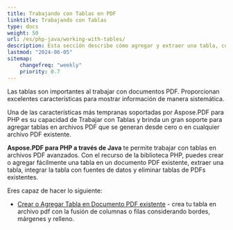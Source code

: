 ```yaml
---
title: Trabajando con Tablas en PDF 
linktitle: Trabajando con Tablas
type: docs
weight: 50
url: /es/php-java/working-with-tables/
description: Esta sección describe cómo agregar y extraer una tabla, cómo manipular e integrar una tabla usando PHP.
lastmod: "2024-06-05"
sitemap:
    changefreq: "weekly"
    priority: 0.7
---
```


Las tablas son importantes al trabajar con documentos PDF. Proporcionan excelentes características para mostrar información de manera sistemática.

Una de las características más tempranas soportadas por Aspose.PDF para PHP es su capacidad de Trabajar con Tablas y brinda un gran soporte para agregar tablas en archivos PDF que se generan desde cero o en cualquier archivo PDF existente.

**Aspose.PDF para PHP a través de Java** te permite trabajar con tablas en archivos PDF avanzados. Con el recurso de la biblioteca PHP, puedes crear o agregar fácilmente una tabla en un documento PDF existente, extraer una tabla, integrar la tabla con fuentes de datos y eliminar tablas de PDFs existentes.

Eres capaz de hacer lo siguiente:

- [Crear o Agregar Tabla en Documento PDF existente](/pdf/es/php-java/add-table-in-existing-pdf-document/) - crea tu tabla en archivo pdf con la fusión de columnas o filas considerando bordes, márgenes y relleno.